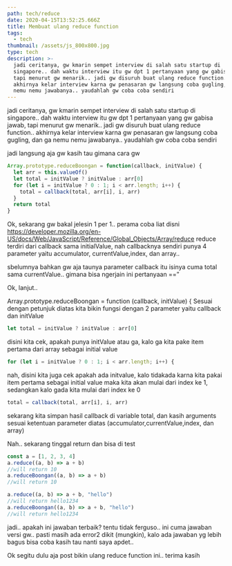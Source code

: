 ```yaml
---
path: tech/reduce
date: 2020-04-15T13:52:25.666Z
title: Membuat ulang reduce function
tags:
  - tech
thumbnail: /assets/js_800x800.jpg
type: tech
description: >-
  jadi ceritanya, gw kmarin sempet interview di salah satu startup di
  singapore.. dah waktu interview itu gw dpt 1 pertanyaan yang gw gabisa jawab,
  tapi menurut gw menarik.. jadi gw disuruh buat ulang reduce function..
  akhirnya kelar interview karna gw penasaran gw langsung coba gugling, dan ga
  nemu nemu jawabanya.. yaudahlah gw coba coba sendiri
---
```


jadi ceritanya, gw kmarin sempet interview di salah satu startup di singapore.. dah waktu interview itu gw dpt 1 pertanyaan yang gw gabisa jawab, tapi menurut gw menarik.. jadi gw disuruh buat ulang reduce function.. akhirnya kelar interview karna gw penasaran gw langsung coba gugling, dan ga nemu nemu jawabanya.. yaudahlah gw coba coba sendiri

jadi langsung aja gw kasih tau gimana cara gw

```javascript
Array.prototype.reduceBoongan = function(callback, initValue) {
  let arr = this.valueOf()
  let total = initValue ? initValue : arr[0]
  for (let i = initValue ? 0 : 1; i < arr.length; i++) {
    total = callback(total, arr[i], i, arr)
  }
  return total
}
```

Ok, sekarang gw bakal jelesin 1 per 1..
perama coba liat disni
https://developer.mozilla.org/en-US/docs/Web/JavaScript/Reference/Global_Objects/Array/reduce
reduce terdiri dari callback sama initialValue, nah callbacknya sendiri punya 4 parameter yaitu accumulator, currentValue,index, dan array..

sbelumnya bahkan gw aja taunya parameter callback itu isinya cuma total sama currentValue.. gimana bisa ngerjain ini pertanyaan ==”

Ok, lanjut..

Array.prototype.reduceBoongan = function (callback, initValue) {
Sesuai dengan petunjuk diatas kita bikin fungsi dengan 2 parameter yaitu callback dan initValue

```javascript
let total = initValue ? initValue : arr[0]
```

disini kita cek, apakah punya initValue atau ga, kalo ga kita pake item pertama dari array sebagai initial value

```javascript
for (let i = initValue ? 0 : 1; i < arr.length; i++) {
```

nah, disini kita juga cek apakah ada initvalue, kalo tidakada karna kita pakai item pertama sebagai initial value maka kita akan mulai dari index ke 1, sedangkan kalo gada kita mulai dari index ke 0

```javascript
total = callback(total, arr[i], i, arr)
```

sekarang kita simpan hasil callback di variable total, dan kasih arguments sesuai ketentuan parameter diatas (accumulator,currentValue,index, dan array)

Nah.. sekarang tinggal return dan bisa di test

```javascript
const a = [1, 2, 3, 4]
a.reduce((a, b) => a + b)
//will return 10
a.reduceBoongan((a, b) => a + b)
//will return 10

a.reduce((a, b) => a + b, "hello")
//will return hello1234
a.reduceBoongan((a, b) => a + b, "hello")
//will return hello1234
```

jadi.. apakah ini jawaban terbaik? tentu tidak ferguso.. ini cuma jawaban versi gw.. pasti masih ada error2 dikit (mungkin), kalo ada jawaban yg lebih bagus bisa coba kasih tau nanti saya apdet..

Ok segitu dulu aja post bikin ulang reduce function ini.. terima kasih

